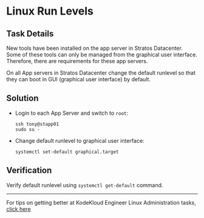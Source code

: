 # Linux Run Levels

## Task Details

New tools have been installed on the app server in Stratos Datacenter. Some of these tools can only be managed from the graphical user interface. Therefore, there are requirements for these app servers.

On all App servers in Stratos Datacenter change the default runlevel so that they can boot in GUI (graphical user interface) by default.

## Solution

* Login to each App Server and switch to `root`:

      ssh tony@stapp01
      sudo su -

* Change default runlevel to graphical user interface:

      systemctl set-default graphical.target

## Verification

Verify default runlevel using `systemctl get-default` command.

---
For tips on getting better at KodeKloud Engineer Linux Administration tasks, [click here](./README.md)
